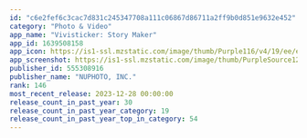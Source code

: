 ```yaml
---
id: "c6e2fef6c3cac7d831c245347708a111c06867d86711a2ff9b0d851e9632e452"
category: "Photo & Video"
app_name: "Vivisticker: Story Maker"
app_id: 1639508158
app_icon: https://is1-ssl.mzstatic.com/image/thumb/Purple116/v4/19/ee/e9/19eee95e-ffbc-af26-152f-c2719703ed9f/AppIcon-0-0-1x_U007emarketing-0-7-0-85-220.png/1024x1024bb.png
app_screenshot: https://is1-ssl.mzstatic.com/image/thumb/PurpleSource126/v4/ef/24/3e/ef243e19-6f16-f7d9-1ca3-952226041130/289d1cd4-39ce-4d3e-833b-66fd3dbedaaf_1.png/1242x2688bb.png
publisher_id: 555308916
publisher_name: "NUPHOTO, INC."
rank: 146
most_recent_release: 2023-12-28 00:00:00
release_count_in_past_year: 30
release_count_in_past_year_category: 19
release_count_in_past_year_top_in_category: 54
---
```

